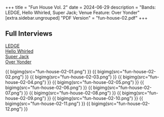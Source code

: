 +++
title = "Fun House Vol. 2"
date = 2024-06-29
description = "Bands: LEDGE, Hello Whirled, Super Jack; Venue Feature: Over Yonder"
[extra.sidebar.ungrouped]
"PDF Version" = "fun-house-02.pdf"
+++

## Full Interviews
[LEDGE](ledge-interview-27-06-24.pdf)<br>
[Hello Whirled](hello-whirled-interview-09-06-24.pdf)<br>
[Super Jack](super-jack-interview-09-06-24.pdf)<br>
[Over Yonder](over-yonder-interview-19-06-24.pdf)

{{ bigimg(src="fun-house-02-01.png") }}
{{ bigimg(src="fun-house-02-02.png") }}
{{ bigimg(src="fun-house-02-03.png") }}
{{ bigimg(src="fun-house-02-04.png") }}
{{ bigimg(src="fun-house-02-05.png") }}
{{ bigimg(src="fun-house-02-06.png") }}
{{ bigimg(src="fun-house-02-07.png") }}
{{ bigimg(src="fun-house-02-08.png") }}
{{ bigimg(src="fun-house-02-09.png") }}
{{ bigimg(src="fun-house-02-10.png") }}
{{ bigimg(src="fun-house-02-11.png") }}
{{ bigimg(src="fun-house-02-12.png") }}
